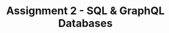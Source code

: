 ---
layout: layouts/assignment.njk
title: Assignment 2 - SQL & GraphQL Databases
description: submit the code used for 8 database queries (7 SQL and 1 graphql).
---